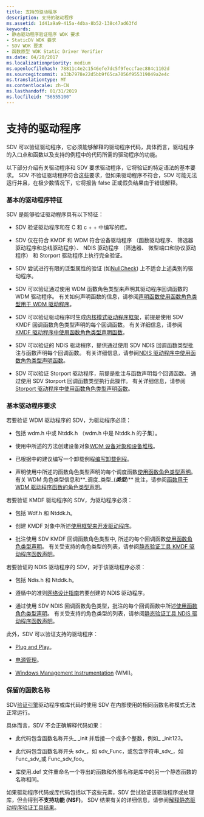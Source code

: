 ```yaml
---
title: 支持的驱动程序
description: 支持的驱动程序
ms.assetid: 1d41a9a9-415a-4dba-8b52-138c47ad63fd
keywords:
- 静态驱动程序验证程序 WDK 要求
- StaticDV WDK 要求
- SDV WDK 要求
- 函数原型 WDK Static Driver Verifier
ms.date: 04/20/2017
ms.localizationpriority: medium
ms.openlocfilehash: 78811c4e2c1546efe7dc5f9feccfaec884c1102d
ms.sourcegitcommit: a33b7978e22d5bb9f65ca7056f955319049a2e4c
ms.translationtype: MT
ms.contentlocale: zh-CN
ms.lasthandoff: 01/31/2019
ms.locfileid: "56555100"
---
```

# <a name="supported-drivers"></a>支持的驱动程序


SDV 可以验证驱动程序，它必须能够解释的驱动程序代码，具体而言，驱动程序的入口点和函数以及支持的例程中的代码所需的驱动程序的功能。

以下部分介绍有关驱动程序和 SDV 要求驱动程序，它将验证的特定语法的基本要求。 SDV 不验证驱动程序符合这些要求，但如果驱动程序不符合，SDV 可能无法运行并且，在极少数情况下，它将报告 false 正或假负结果由于错误解释。

### <a name="span-idbasicdrivercharacteristicsspanspan-idbasicdrivercharacteristicsspanbasic-driver-characteristics"></a><span id="basic_driver_characteristics"></span><span id="BASIC_DRIVER_CHARACTERISTICS"></span>基本的驱动程序特征

SDV 是能够验证驱动程序具有以下特征：

-   SDV 验证驱动程序和在 C 和 c + + 中编写的库。

-   SDV 仅在符合 KMDF 和 WDM 符合设备驱动程序 （函数驱动程序、 筛选器驱动程序和总线驱动程序）、 NDIS 驱动程序 （筛选器、 微型端口和协议驱动程序） 和 Storport 驱动程序上执行完全验证。

-   SDV 尝试进行有限的泛型属性的验证 (如[NullCheck](nullcheckw.md)) 上不适合上述类别的驱动程序。

-   SDV 可以验证通过使用 WDM 函数角色类型来声明其驱动程序回调函数的 WDM 驱动程序。 有关如何声明函数的信息，请参阅[声明函数使用函数角色类型用于 WDM 驱动程序](declaring-functions-using-function-role-types-for-wdm-drivers.md)。

-   SDV 可以验证驱动程序时生成[内核模式驱动程序框架](https://msdn.microsoft.com/library/windows/hardware/ff544296)，前提是使用 SDV KMDF 回调函数角色类型声明的每个回调函数。 有关详细信息，请参阅[KMDF 驱动程序中使用函数角色类型声明函数](static-driver-verifier-kmdf-function-declarations.md)。

-   SDV 可以验证的 NDIS 驱动程序，提供通过使用 SDV NDIS 回调函数类型批注与函数声明每个回调函数。 有关详细信息，请参阅[NDIS 驱动程序中使用函数角色类型声明函数](static-driver-verifier-ndis-function-declarations.md)。

-   SDV 可以验证 Storport 驱动程序，前提是批注与函数声明每个回调函数。 通过使用 SDV Storport 回调函数类型执行此操作。 有关详细信息，请参阅[Storport 驱动程序中使用函数角色类型声明函数](declaring-functions-by-using-function-role-types-for-storport-drivers.md)。

### <a name="span-idbasicdriverrequirementsspanspan-idbasicdriverrequirementsspanbasic-driver-requirements"></a><span id="basic_driver_requirements"></span><span id="BASIC_DRIVER_REQUIREMENTS"></span>基本驱动程序要求

若要验证 WDM 驱动程序的 SDV，为驱动程序必须：

- 包括 wdm.h 中或 Ntddk.h （wdm.h 中是 Ntddk.h 的子集）。

- 使用中所述的方法创建设备对象[WDM 设备对象和设备堆栈](https://msdn.microsoft.com/library/windows/hardware/ff565639)。

- 已根据中的建议编写一个卸载例程[编写卸载例程](https://msdn.microsoft.com/library/windows/hardware/ff566400)。

- 声明使用中所述的函数角色类型声明的每个调度函数[使用函数角色类型声明](using-function-role-type-declarations.md)。 有关 WDM 角色类型信息和**\_调度\_类型\_(**<em>类型</em>**)** 批注，请参阅[函数用于 WDM 驱动程序函数的角色类型声明](declaring-functions-using-function-role-types-for-wdm-drivers.md)。

若要验证 KMDF 驱动程序的 SDV，为驱动程序必须：

-   包括 Wdf.h 和 Ntddk.h。

-   创建 KMDF 对象中所述[使用框架来开发驱动程序](https://msdn.microsoft.com/library/windows/hardware/ff545545)。

-   批注使用 SDV KMDF 回调函数角色类型中, 所述的每个回调函数[使用函数角色类型声明](using-function-role-type-declarations.md)。 有关受支持的角色类型的列表，请参阅[静态验证工具 KMDF 驱动程序函数声明](static-driver-verifier-kmdf-function-declarations.md)。

若要验证的 NDIS 驱动程序的 SDV，对于该驱动程序必须：

-   包括 Ndis.h 和 Ntddk.h。

-   遵循中的准则[网络设计指南](https://msdn.microsoft.com/library/windows/hardware/ff568356)若要创建的 NDIS 驱动程序。

-   通过使用 SDV NDIS 回调函数角色类型，批注的每个回调函数中所述[使用函数角色类型声明](using-function-role-type-declarations.md)。 有关受支持的角色类型的列表，请参阅[静态验证工具 NDIS 驱动程序函数声明](static-driver-verifier-ndis-function-declarations.md)。

此外，SDV 可以验证支持的驱动程序：

-   [Plug and Play](https://msdn.microsoft.com/library/windows/hardware/ff547125)。

-   [电源管理](https://msdn.microsoft.com/library/windows/hardware/ff547131)。

-   [Windows Management Instrumentation](https://msdn.microsoft.com/library/windows/hardware/ff547139) (WMI)。

### <a name="span-idreservedfunctionnamesspanspan-idreservedfunctionnamesspanreserved-function-names"></a><span id="reserved_function_names"></span><span id="RESERVED_FUNCTION_NAMES"></span>保留的函数名称

SDV[验证引擎](verification-engine.md)驱动程序或库代码时使用 SDV 在内部使用的相同函数名称模式无法正常运行。

具体而言，SDV 不会正确解释代码如果：

-   此代码包含函数名称开头\_ \_init 并后接一个或多个整数，例如\_ \_init123。

-   此代码包含函数名称开头 sdv\_，如 sdv\_Func，或包含字符串\_sdv\_，如 Func\_sdv\_或 Func\_sdv\_foo。

-   库使用.def 文件重命名一个导出的函数和外部名称是库中的另一个静态函数的名称相同。

如果驱动程序代码或库代码包括以下这些元素，SDV 尝试验证该驱动程序或处理库，但会得到**不支持功能 (NSF)**。 SDV 结果有关的详细信息，请参阅[解释静态驱动程序验证工具结果](interpreting-static-driver-verifier-results.md)。

 

 





